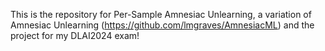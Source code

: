 This is the repository for Per-Sample Amnesiac Unlearning, a variation of Amnesiac Unlearning (https://github.com/lmgraves/AmnesiacML) and the project for my DLAI2024 exam!
